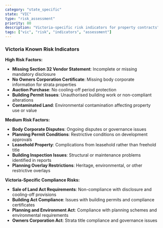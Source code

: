 ```yaml
---
category: "state_specific"
state: "VIC"
type: "risk_assessment"
priority: 80
description: "Victoria-specific risk indicators for property contracts"
tags: ["vic", "risk", "indicators", "assessment"]
---
```


### Victoria Known Risk Indicators

**High Risk Factors:**
- **Missing Section 32 Vendor Statement**: Incomplete or missing mandatory disclosure
- **No Owners Corporation Certificate**: Missing body corporate information for strata properties
- **Auction Purchase**: No cooling-off period protection
- **Building Permit Issues**: Unauthorised building work or non-compliant alterations
- **Contaminated Land**: Environmental contamination affecting property use or value

**Medium Risk Factors:**
- **Body Corporate Disputes**: Ongoing disputes or governance issues
- **Planning Permit Conditions**: Restrictive conditions on development approvals
- **Leasehold Property**: Complications from leasehold rather than freehold title
- **Building Inspection Issues**: Structural or maintenance problems identified in reports
- **Planning Overlay Restrictions**: Heritage, environmental, or other restrictive overlays

**Victoria-Specific Compliance Risks:**
- **Sale of Land Act Requirements**: Non-compliance with disclosure and cooling-off provisions
- **Building Act Compliance**: Issues with building permits and compliance certificates
- **Planning and Environment Act**: Compliance with planning schemes and environmental requirements
- **Owners Corporation Act**: Strata title compliance and governance issues